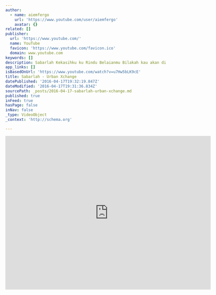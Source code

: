 ```yaml
---
author:
  - name: aiemfergo
    url: 'https://www.youtube.com/user/aiemfergo'
    avatar: {}
related: []
publisher:
  url: 'https://www.youtube.com/'
  name: YouTube
  favicon: 'https://www.youtube.com/favicon.ico'
  domain: www.youtube.com
keywords: []
description: Sabarlah Kekasihku ku Rindu Belaianmu Bilakah kau akan di sisiku kembali ku harap cinta yang tak kemana masih dihati seperti diriku ini Sabarlah kawanku jangan melulu fikiran mu yang tak tentu Dirinya pasti sama merindu dirimu sabarlah menati Tunggu-tunggu ku menanti cintakukan segera kembali Tunggu-tunggu sabarlah oh sayangku ku kan kembali bersama janjiku Bukan Merajuk bukan bersedih cuma rindukan kekasih saat bahagia akan tiba untuk selamanya ku janji padamu kan ku jaga pelita hati hidupmu selama permergianmu sahabatku kukan kembali bersama janji diriku dirinya disisi ku sinari hidupmu kembali...kembali...
app_links: []
isBasedOnUrl: 'https://www.youtube.com/watch?v=u7Hw5bLK9cE'
title: Sabarlah - Urban Xchange
datePublished: '2016-04-17T19:32:19.847Z'
dateModified: '2016-04-17T19:31:36.834Z'
sourcePath: _posts/2016-04-17-sabarlah-urban-xchange.md
published: true
inFeed: true
hasPage: false
inNav: false
_type: VideoObject
_context: 'http://schema.org'

---
```

<iframe src="https://cdn.embedly.com/widgets/media.html?src=https%3A%2F%2Fwww.youtube.com%2Fembed%2Fu7Hw5bLK9cE%3Ffeature%3Doembed&amp;url=https%3A%2F%2Fwww.youtube.com%2Fwatch%3Fv%3Du7Hw5bLK9cE&amp;image=https%3A%2F%2Fi.ytimg.com%2Fvi%2Fu7Hw5bLK9cE%2Fhqdefault.jpg&amp;key=b7d04c9b404c499eba89ee7072e1c4f7&amp;type=text%2Fhtml&amp;schema=youtube" width="640" height="480" scrolling="no" frameborder="0" allowfullscreen="allowfullscreen" style=""></iframe>